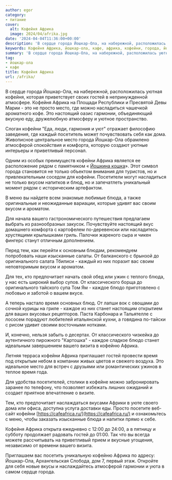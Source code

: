 ```yaml
---
author: egor
category:
- питание
cover:
  alt: Кофейня Африка
  image: 2024/04/afrika.jpg
date: '2024-04-04T11:36:00+00:00'
description: 'В сердце города Йошкар-Ола, на набережной, расположилась уютная кофейня, которая приветствует своих гостей в непринужденной атмосфере. Кофейня Африка на...'
keywords: Кофейня Африка, йошкар-ола, кафе, африка, кофейни, города, йошкар, ола, кофейня, гостей, это, место, вкусом, блюда, вашего, каждое, время, сердце
summary: 'В сердце города Йошкар-Ола, на набережной, расположилась уютная кофейня, которая приветствует своих гостей в непринужденной атмосфере. Кофейня Африка на...'
tag:
- йошкар-ола
- кафе
title: Кофейня Африка
url: /afrika/
---
```


В сердце города Йошкар\-Ола, на набережной, расположилась уютная кофейня, которая приветствует своих гостей в непринужденной атмосфере. Кофейня Африка на Площади Республики и Пресвятой Девы Марии \- это не просто место, где можно насладиться чашечкой ароматного кофе. Это настоящий оазис гармонии, объединяющий вкусную еду, дружелюбную атмосферу и уютное пространство.

Слоган кофейни "Еда, люди, гармония и уют" отражает философию заведения, где каждый посетитель может почувствовать себя как дома. Живописное центральное место города Йошкар-Ола обрамлено атмосферой спокойствия и комфорта, которую создают уютные интерьеры и приветливый персонал.

Одним из особых преимуществ кофейни Африка является ее расположение рядом с памятником « [Йошкина кошка](/joshkina-koshka/)». Этот символ города становится не только объектом внимания для туристов, но и привлекательным соседом для кофейни. Посетители могут насладиться не только вкусом напитков и блюд, но и запечатлеть уникальный момент рядом с историческим артефактом.

В меню вы найдете всем знакомые любимые блюда, а также оригинальные и неожиданные вариации, которые удивят вас своим вкусом и ароматом.

Для начала вашего гастрономического путешествия предлагаем выбрать из разнообразных закусок. Почувствуйте настоящий вкус домашнего комфорта с картофелем по\-деревенски или насладитесь хрустящими крылышками гриль. Палочки жареного сыра и чикен фингерс станут отличным дополнением.

Перед тем, как перейти к основным блюдам, рекомендуем попробовать наши изысканные салаты. От балканского с брынзой до оригинального салата Тбилиси \- каждый из них поразит вас своим неповторимым вкусом и ароматом.

Для тех, кто предпочитает начать свой обед или ужин с теплого блюда, у нас есть широкий выбор супов. От классического борща до оригинального тайского супа Том Ям \- каждое блюдо приготовлено с любовью и заботой о вашем вкусе.

А теперь настало время основных блюд. От лапши вок с овощами до сочной курицы на гриле \- каждое из них станет настоящим открытием для ваших вкусовых рецепторов. Паста Карбонара и Тальятелле с лососем порадуют любителей итальянской кухни, а говядина по\-тайски с рисом удивит своими восточными нотками.

И, конечно, нельзя забыть о десертах. От классического чизкейка до аутентичного пирожного "Картошка" \- каждое сладкое блюдо станет идеальным завершением вашего визита в кофейню Африка.

Летняя терраса кофейни Африка приглашает гостей провести время под открытым небом в компании живых цветов и свежего воздуха. Это идеальное место для встреч с друзьями или романтических ужинов в теплое время года.

Для удобства посетителей, столики в кофейне можно забронировать заранее по телефону, что позволяет избежать лишних ожиданий и создает приятное впечатление о визите.

Тем, кто предпочитает наслаждаться вкусами Африки в уюте своего дома или офиса, доступна услуга доставки еды. Просто посетите веб-сайт кофейни [https://cafeafrica.ru/](https://cafeafrica.ru/) и ознакомьтесь с меню, чтобы заказать изысканные блюда и напитки прямо к себе.

Кофейня Африка открыта ежедневно с 12:00 до 24:00, а в пятницу и субботу продолжает радовать гостей до 01:00. Так что вы всегда можете рассчитывать на приветливый прием и вкусные угощения, независимо от времени вашего визита.

Приглашаем вас посетить уникальную кофейню Африка по адресу: Йошкар-Ола, Архангельская Слобода, дом 7, первый этаж. Откройте для себя новые вкусы и наслаждайтесь атмосферой гармонии и уюта в самом сердце города.